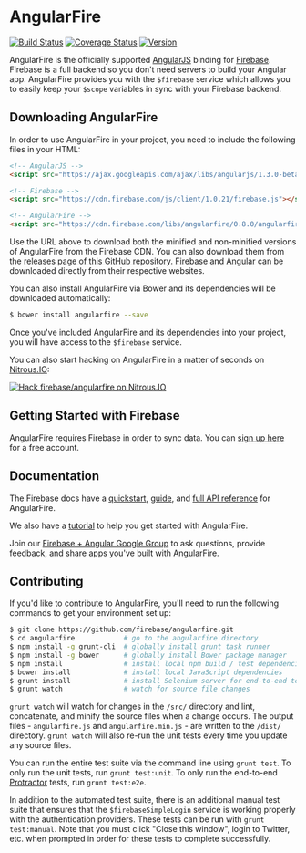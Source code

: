 
# AngularFire

[![Build Status](https://travis-ci.org/firebase/angularfire.svg?branch=master)](https://travis-ci.org/firebase/angularfire)
[![Coverage Status](https://img.shields.io/coveralls/firebase/angularfire.svg)](https://coveralls.io/r/firebase/angularfire)
[![Version](https://badge.fury.io/gh/firebase%2Fangularfire.svg)](http://badge.fury.io/gh/firebase%2Fangularfire)

AngularFire is the officially supported [AngularJS](http://angularjs.org/) binding for
[Firebase](http://www.firebase.com/?utm_medium=web&utm_source=angularfire). Firebase is a full
backend so you don't need servers to build your Angular app. AngularFire provides you with the
`$firebase` service which allows you to easily keep your `$scope` variables in sync with your
Firebase backend.


## Downloading AngularFire

In order to use AngularFire in your project, you need to include the following files in your HTML:

```html
<!-- AngularJS -->
<script src="https://ajax.googleapis.com/ajax/libs/angularjs/1.3.0-beta.17/angular.min.js"></script>

<!-- Firebase -->
<script src="https://cdn.firebase.com/js/client/1.0.21/firebase.js"></script>

<!-- AngularFire -->
<script src="https://cdn.firebase.com/libs/angularfire/0.8.0/angularfire.min.js"></script>
```

Use the URL above to download both the minified and non-minified versions of AngularFire from the
Firebase CDN. You can also download them from the
[releases page of this GitHub repository](https://github.com/firebase/angularfire/releases).
[Firebase](https://www.firebase.com/docs/web/quickstart.html?utm_medium=web&utm_source=angularfire) and
[Angular](https://angularjs.org/) can be downloaded directly from their respective websites.

You can also install AngularFire via Bower and its dependencies will be downloaded automatically:

```bash
$ bower install angularfire --save
```

Once you've included AngularFire and its dependencies into your project, you will have access to
the `$firebase` service.

You can also start hacking on AngularFire in a matter of seconds on
[Nitrous.IO](https://www.nitrous.io/?utm_source=github.com&utm_campaign=angularfire&utm_medium=hackonnitrous):

[![Hack firebase/angularfire on
Nitrous.IO](https://d3o0mnbgv6k92a.cloudfront.net/assets/hack-l-v1-3cc067e71372f6045e1949af9d96095b.png)](https://www.nitrous.io/hack_button?source=embed&runtime=nodejs&repo=firebase%2Fangularfire&file_to_open=README.md)


## Getting Started with Firebase

AngularFire requires Firebase in order to sync data. You can
[sign up here](https://www.firebase.com/signup/?utm_medium=web&utm_source=angularfire) for a free
account.


## Documentation

The Firebase docs have a [quickstart](https://www.firebase.com/docs/web/bindings/angular/quickstart.html?utm_medium=web&utm_source=angularfire),
[guide](https://www.firebase.com/docs/web/bindings/angular/guide.html?utm_medium=web&utm_source=angularfire),
and [full API reference](https://www.firebase.com/docs/web/bindings/angular/api.html?utm_medium=web&utm_source=angularfire)
for AngularFire.

We also have a [tutorial](https://www.firebase.com/tutorial/#tutorial/angular/0?utm_medium=web&utm_source=angularfire)
to help you get started with AngularFire.

Join our [Firebase + Angular Google Group](https://groups.google.com/forum/#!forum/firebase-angular)
to ask questions, provide feedback, and share apps you've built with AngularFire.


## Contributing

If you'd like to contribute to AngularFire, you'll need to run the following commands to get your
environment set up:

```bash
$ git clone https://github.com/firebase/angularfire.git
$ cd angularfire            # go to the angularfire directory
$ npm install -g grunt-cli  # globally install grunt task runner
$ npm install -g bower      # globally install Bower package manager
$ npm install               # install local npm build / test dependencies
$ bower install             # install local JavaScript dependencies
$ grunt install             # install Selenium server for end-to-end tests
$ grunt watch               # watch for source file changes
```

`grunt watch` will watch for changes in the `/src/` directory and lint, concatenate, and minify the
source files when a change occurs. The output files - `angularfire.js` and `angularfire.min.js` -
are written to the `/dist/` directory. `grunt watch` will also re-run the unit tests every time you
update any source files.

You can run the entire test suite via the command line using `grunt test`. To only run the unit
tests, run `grunt test:unit`. To only run the end-to-end [Protractor](https://github.com/angular/protractor/)
tests, run `grunt test:e2e`.

In addition to the automated test suite, there is an additional manual test suite that ensures that
the `$firebaseSimpleLogin` service is working properly with the authentication providers. These tests
can be run with `grunt test:manual`. Note that you must click "Close this window", login to Twitter,
etc. when prompted in order for these tests to complete successfully.
